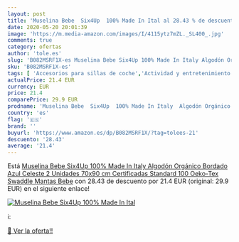 ```yaml
---
layout: post
title: 'Muselina Bebe  Six4Up  100% Made In Ital al 28.43 % de descuento'
date: 2020-05-20 20:01:39
image: 'https://m.media-amazon.com/images/I/4115ytz7mZL._SL400_.jpg'
comments: true
category: ofertas
author: 'tole.es'
slug: 'B082MSRF1X-es Muselina Bebe Six4Up 100% Made In Italy Algodón Orgánico...'
sku: 'B082MSRF1X-es'
tags: [ 'Accesorios para sillas de coche','Actividad y entretenimiento','Andadores','Bebé','Espejos para asientos traseros','Higiene y cuidado','Sillas de coche y accesorios','Toallitas húmedas para bebé','Toallitas y accesorios para bebé','bebe','muselina', ]
actualPrice: 21.4 EUR
currency: EUR
price: 21.4
comparePrice: 29.9 EUR
prodname: 'Muselina Bebe  Six4Up  100% Made In Italy  Algodón Orgánico  Bordado Azul Celeste  2 Unidades  70x90 cm  Certificadas Standard 100 Oeko-Tex  Swaddle  Mantas Bebe'
country: 'es'
flag: '🇪🇸'
brand: ''
buyurl: 'https://www.amazon.es/dp/B082MSRF1X/?tag=tolees-21'
descuento: '28.43'
average: '21.4'
---
```


Está [Muselina Bebe  Six4Up  100% Made In Italy  Algodón Orgánico  Bordado Azul Celeste  2 Unidades  70x90 cm  Certificadas Standard 100 Oeko-Tex  Swaddle  Mantas Bebe](https://www.amazon.es/dp/B082MSRF1X/?tag=tolees-21) con 28.43 de descuento por 21.4 EUR (original: 29.9 EUR) en el siguiente enlace!

[![Muselina Bebe  Six4Up  100% Made In Ital](https://m.media-amazon.com/images/I/4115ytz7mZL._SL400_.jpg)](https://www.amazon.es/dp/B082MSRF1X/?tag=tolees-21)

ℹ️:


[🛒 Ver la oferta!!](https://www.amazon.es/dp/B082MSRF1X/?tag=tolees-21)
